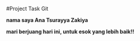 #Project Task Git

**nama saya Ana Tsurayya Zakiya**

**mari berjuang hari ini, untuk esok yang lebih baik!!**
